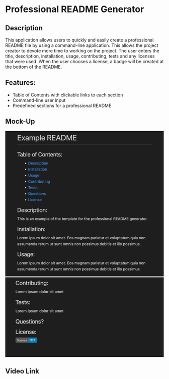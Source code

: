# Professional README Generator

## Description

This application allows users to quickly and easily create a professional README file by using a command-line application. This allows the project creator to devote more time to working on the project. The user enters the title, description, installation, usage, contributing, tests and any licenses that were used. When the user chooses a license, a badge will be created at the bottom of the README. 

## Features:
- Table of Contents with clickable links to each section
- Command-line user input
- Predefined sections for a professional README

## Mock-Up
![Screenshot](./Develop/images/READMEscreenshot1.png)
![Screenshot](./Develop/images/READMEscreenshot2.png)

## Video Link
